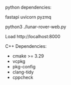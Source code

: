 python dependencies:

fastapi
uvicorn
pyzmq


python3 ./lunar-rover-web.py

Load http://localhost:8000

C++ Dependencies:

* cmake >= 3.29
* vcpkg
* pkg-config
* clang-tidy
* cppcheck